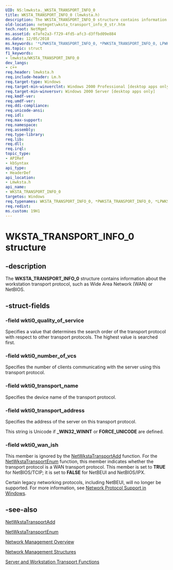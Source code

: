 ```yaml
---
UID: NS:lmwksta._WKSTA_TRANSPORT_INFO_0
title: WKSTA_TRANSPORT_INFO_0 (lmwksta.h)
description: The WKSTA_TRANSPORT_INFO_0 structure contains information about the workstation transport protocol, such as Wide Area Network (WAN) or NetBIOS.
old-location: netmgmt\wksta_transport_info_0_str.htm
tech.root: NetMgmt
ms.assetid: e7afe2a3-f729-4fd5-afc3-d3ffbd09e884
ms.date: 12/05/2018
ms.keywords: '*LPWKSTA_TRANSPORT_INFO_0, *PWKSTA_TRANSPORT_INFO_0, LPWKSTA_TRANSPORT_INFO_0, LPWKSTA_TRANSPORT_INFO_0 structure pointer [Network Management], PWKSTA_TRANSPORT_INFO_0, PWKSTA_TRANSPORT_INFO_0 structure pointer [Network Management], WKSTA_TRANSPORT_INFO_0, WKSTA_TRANSPORT_INFO_0 structure [Network Management], _win32_wksta_transport_info_0_str, lmwksta/LPWKSTA_TRANSPORT_INFO_0, lmwksta/PWKSTA_TRANSPORT_INFO_0, lmwksta/WKSTA_TRANSPORT_INFO_0, netmgmt.wksta_transport_info_0_str'
ms.topic: struct
f1_keywords:
- lmwksta/WKSTA_TRANSPORT_INFO_0
dev_langs:
- c++
req.header: lmwksta.h
req.include-header: Lm.h
req.target-type: Windows
req.target-min-winverclnt: Windows 2000 Professional [desktop apps only]
req.target-min-winversvr: Windows 2000 Server [desktop apps only]
req.kmdf-ver: 
req.umdf-ver: 
req.ddi-compliance: 
req.unicode-ansi: 
req.idl: 
req.max-support: 
req.namespace: 
req.assembly: 
req.type-library: 
req.lib: 
req.dll: 
req.irql: 
topic_type:
- APIRef
- kbSyntax
api_type:
- HeaderDef
api_location:
- Lmwksta.h
api_name:
- WKSTA_TRANSPORT_INFO_0
targetos: Windows
req.typenames: WKSTA_TRANSPORT_INFO_0, *PWKSTA_TRANSPORT_INFO_0, *LPWKSTA_TRANSPORT_INFO_0
req.redist: 
ms.custom: 19H1
---
```


# WKSTA_TRANSPORT_INFO_0 structure


## -description


The 
				<b>WKSTA_TRANSPORT_INFO_0</b> structure contains information about the workstation transport protocol, such as Wide Area Network (WAN) or NetBIOS.


## -struct-fields




### -field wkti0_quality_of_service

Specifies a value that determines the search order of the transport protocol with respect to other transport protocols. The highest value is searched first.


### -field wkti0_number_of_vcs

Specifies the number of clients communicating with the server using this transport protocol.


### -field wkti0_transport_name

Specifies the device name of the transport protocol.


### -field wkti0_transport_address

Specifies the address of the server on this transport protocol.

This string is Unicode if  <b>_WIN32_WINNT</b> or <b>FORCE_UNICODE</b> are defined.


### -field wkti0_wan_ish

This member is ignored by the 
<a href="https://docs.microsoft.com/windows/desktop/api/lmwksta/nf-lmwksta-netwkstatransportadd">NetWkstaTransportAdd</a> function. For the 
<a href="https://docs.microsoft.com/windows/desktop/api/lmwksta/nf-lmwksta-netwkstatransportenum">NetWkstaTransportEnum</a> function, this member indicates whether the transport protocol is a WAN transport protocol. This member is set to <b>TRUE</b> for NetBIOS/TCIP; it is set to <b>FALSE</b> for NetBEUI and NetBIOS/IPX. 




Certain legacy networking protocols, including NetBEUI, will no longer be supported. For more information, see 
<a href="https://docs.microsoft.com/windows/desktop/WinSock/network-protocol-support-in-windows">Network Protocol Support in Windows</a>.


## -see-also




<a href="https://docs.microsoft.com/windows/desktop/api/lmwksta/nf-lmwksta-netwkstatransportadd">NetWkstaTransportAdd</a>



<a href="https://docs.microsoft.com/windows/desktop/api/lmwksta/nf-lmwksta-netwkstatransportenum">NetWkstaTransportEnum</a>



<a href="https://docs.microsoft.com/windows/desktop/NetMgmt/network-management">Network Management Overview</a>



<a href="https://docs.microsoft.com/windows/desktop/NetMgmt/network-management-structures">Network Management Structures</a>



<a href="https://docs.microsoft.com/windows/desktop/NetMgmt/server-and-workstation-transport-functions">Server and Workstation Transport Functions</a>
 

 

